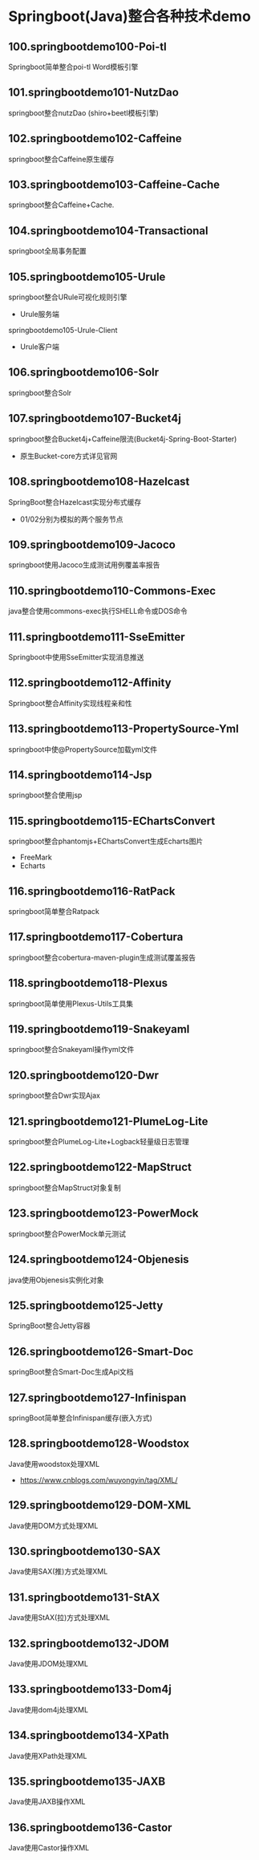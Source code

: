 # Springboot(Java)整合各种技术demo
## 100.springbootdemo100-Poi-tl
Springboot简单整合poi-tl Word模板引擎

## 101.springbootdemo101-NutzDao
springboot整合nutzDao (shiro+beetl模板引擎)

## 102.springbootdemo102-Caffeine
springboot整合Caffeine原生缓存

## 103.springbootdemo103-Caffeine-Cache
springboot整合Caffeine+Cache.

## 104.springbootdemo104-Transactional
springboot全局事务配置

## 105.springbootdemo105-Urule
springboot整合URule可视化规则引擎
- Urule服务端

springbootdemo105-Urule-Client
- Urule客户端

## 106.springbootdemo106-Solr
springboot整合Solr

## 107.springbootdemo107-Bucket4j
springboot整合Bucket4j+Caffeine限流(Bucket4j-Spring-Boot-Starter)
- 原生Bucket-core方式详见官网

## 108.springbootdemo108-Hazelcast
SpringBoot整合Hazelcast实现分布式缓存
- 01/02分别为模拟的两个服务节点

## 109.springbootdemo109-Jacoco
springboot使用Jacoco生成测试用例覆盖率报告

## 110.springbootdemo110-Commons-Exec
java整合使用commons-exec执行SHELL命令或DOS命令

## 111.springbootdemo111-SseEmitter
Springboot中使用SseEmitter实现消息推送

## 112.springbootdemo112-Affinity
Springboot整合Affinity实现线程亲和性

## 113.springbootdemo113-PropertySource-Yml
springboot中使@PropertySource加载yml文件

## 114.springbootdemo114-Jsp
springboot整合使用jsp

## 115.springbootdemo115-EChartsConvert
springboot整合phantomjs+EChartsConvert生成Echarts图片
- FreeMark
- Echarts

## 116.springbootdemo116-RatPack
springboot简单整合Ratpack

## 117.springbootdemo117-Cobertura
springboot整合cobertura-maven-plugin生成测试覆盖报告

## 118.springbootdemo118-Plexus
springboot简单使用Plexus-Utils工具集

## 119.springbootdemo119-Snakeyaml
springboot整合Snakeyaml操作yml文件

## 120.springbootdemo120-Dwr
springboot整合Dwr实现Ajax

## 121.springbootdemo121-PlumeLog-Lite
springboot整合PlumeLog-Lite+Logback轻量级日志管理

## 122.springbootdemo122-MapStruct
springboot整合MapStruct对象复制

## 123.springbootdemo123-PowerMock
springboot整合PowerMock单元测试

## 124.springbootdemo124-Objenesis
java使用Objenesis实例化对象

## 125.springbootdemo125-Jetty
SpringBoot整合Jetty容器

## 126.springbootdemo126-Smart-Doc
springBoot整合Smart-Doc生成Api文档

## 127.springbootdemo127-Infinispan
springBoot简单整合Infinispan缓存(嵌入方式)

## 128.springbootdemo128-Woodstox
Java使用woodstox处理XML
- https://www.cnblogs.com/wuyongyin/tag/XML/

## 129.springbootdemo129-DOM-XML
Java使用DOM方式处理XML

## 130.springbootdemo130-SAX
Java使用SAX(推)方式处理XML

## 131.springbootdemo131-StAX
Java使用StAX(拉)方式处理XML

## 132.springbootdemo132-JDOM
Java使用JDOM处理XML

## 133.springbootdemo133-Dom4j
Java使用dom4j处理XML

## 134.springbootdemo134-XPath
Java使用XPath处理XML

## 135.springbootdemo135-JAXB
Java使用JAXB操作XML

## 136.springbootdemo136-Castor
Java使用Castor操作XML